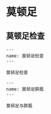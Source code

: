 # 莫顿足

## 莫顿足检查

```{figure} /_static/img/2022-01-31-13-39-26.png
---
name: 莫顿足检查
---

莫顿足检查
```

```{figure} /_static/img/2022-01-31-13-41-46.png
---
name: 莫顿足胼胝
---

莫顿足与胼胝
```